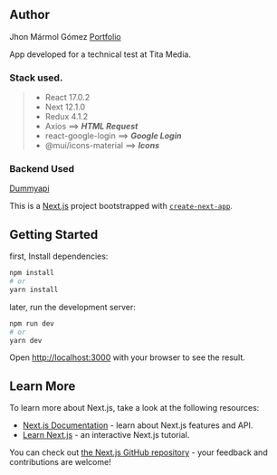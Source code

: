 ## Author 
Jhon Mármol Gómez
[Portfolio](https://jhonmarmol.pythonanywhere.com/)

App developed for a technical test at Tita Media.

### Stack used.
> - React 17.0.2
> - Next 12.1.0
> - Redux 4.1.2
> - Axios ==> ***HTML Request***
> - react-google-login ==> ***Google Login***
> - @mui/icons-material ==> ***Icons***

### Backend Used
[Dummyapi](https://dummyapi.io/)

This is a [Next.js](https://nextjs.org/) project bootstrapped with [`create-next-app`](https://github.com/vercel/next.js/tree/canary/packages/create-next-app).

## Getting Started

first, Install dependencies:

```bash
npm install
# or
yarn install
```

later, run the development server:

```bash
npm run dev
# or
yarn dev
```

Open [http://localhost:3000](http://localhost:3000) with your browser to see the result.

## Learn More

To learn more about Next.js, take a look at the following resources:

- [Next.js Documentation](https://nextjs.org/docs) - learn about Next.js features and API.
- [Learn Next.js](https://nextjs.org/learn) - an interactive Next.js tutorial.

You can check out [the Next.js GitHub repository](https://github.com/vercel/next.js/) - your feedback and contributions are welcome!

